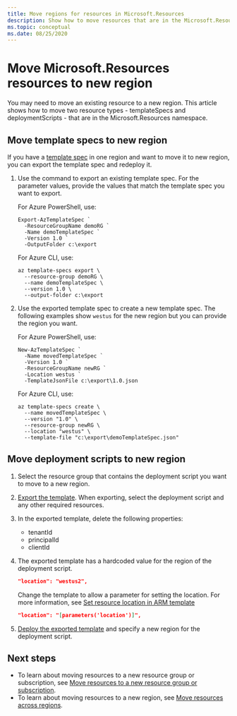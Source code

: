 ```yaml
---
title: Move regions for resources in Microsoft.Resources
description: Show how to move resources that are in the Microsoft.Resources namespace to new regions.
ms.topic: conceptual
ms.date: 08/25/2020
---
```


# Move Microsoft.Resources resources to new region

You may need to move an existing resource to a new region. This article shows how to move two resource types - templateSpecs and deploymentScripts - that are in the Microsoft.Resources namespace.

## Move template specs to new region

If you have a [template spec](../templates/template-specs.md) in one region and want to move it to new region, you can export the template spec and redeploy it.

1. Use the command to export an existing template spec. For the parameter values, provide the values that match the template spec you want to export.

   For Azure PowerShell, use:

   ```azurepowershell
   Export-AzTemplateSpec `
     -ResourceGroupName demoRG `
     -Name demoTemplateSpec `
     -Version 1.0 `
     -OutputFolder c:\export
   ```

   For Azure CLI, use:

   ```azurecli
   az template-specs export \
     --resource-group demoRG \
     --name demoTemplateSpec \
     --version 1.0 \
     --output-folder c:\export
   ```

1. Use the exported template spec to create a new template spec. The following examples show `westus` for the new region but you can provide the region you want.

   For Azure PowerShell, use:

   ```azurepowershell
   New-AzTemplateSpec `
     -Name movedTemplateSpec `
     -Version 1.0 `
     -ResourceGroupName newRG `
     -Location westus `
     -TemplateJsonFile c:\export\1.0.json
   ```

   For Azure CLI, use:

   ```azurecli
   az template-specs create \
     --name movedTemplateSpec \
     --version "1.0" \
     --resource-group newRG \
     --location "westus" \
     --template-file "c:\export\demoTemplateSpec.json"
   ```

## Move deployment scripts to new region

1. Select the resource group that contains the deployment script you want to move to a new region.

1. [Export the template](../templates/export-template-portal.md). When exporting, select the deployment script and any other required resources.

1. In the exported template, delete the following properties:

   * tenantId
   * principalId
   * clientId

1. The exported template has a hardcoded value for the region of the deployment script.

   ```json
   "location": "westus2",
   ```

   Change the template to allow a parameter for setting the location. For more information, see [Set resource location in ARM template](../templates/resource-location.md)

   ```json
   "location": "[parameters('location')]",
   ```

1. [Deploy the exported template](../templates/deploy-powershell.md) and specify a new region for the deployment script.

## Next steps

* To learn about moving resources to a new resource group or subscription, see [Move resources to a new resource group or subscription](move-resource-group-and-subscription.md).
* To learn about moving resources to a new region, see [Move resources across regions](move-resources-overview.md#move-resources-across-regions).
